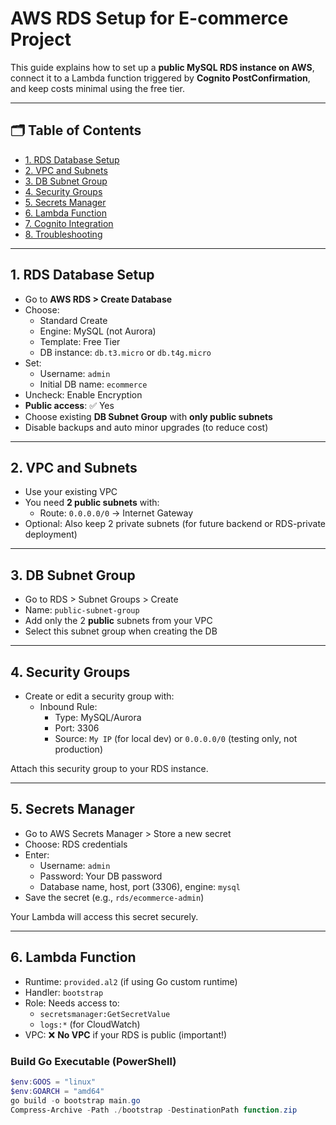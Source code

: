 # AWS RDS Setup for E-commerce Project

This guide explains how to set up a **public MySQL RDS instance on AWS**, connect it to a Lambda function triggered by **Cognito PostConfirmation**, and keep costs minimal using the free tier.

---

## 🗂️ Table of Contents

- [1. RDS Database Setup](#1-rds-database-setup)
- [2. VPC and Subnets](#2-vpc-and-subnets)
- [3. DB Subnet Group](#3-db-subnet-group)
- [4. Security Groups](#4-security-groups)
- [5. Secrets Manager](#5-secrets-manager)
- [6. Lambda Function](#6-lambda-function)
- [7. Cognito Integration](#7-cognito-integration)
- [8. Troubleshooting](#8-troubleshooting)

---

## 1. RDS Database Setup

- Go to **AWS RDS > Create Database**
- Choose:
  - Standard Create
  - Engine: MySQL (not Aurora)
  - Template: Free Tier
  - DB instance: `db.t3.micro` or `db.t4g.micro`
- Set:
  - Username: `admin`
  - Initial DB name: `ecommerce`
- Uncheck: Enable Encryption
- **Public access**: ✅ Yes
- Choose existing **DB Subnet Group** with **only public subnets**
- Disable backups and auto minor upgrades (to reduce cost)

---

## 2. VPC and Subnets

- Use your existing VPC
- You need **2 public subnets** with:
  - Route: `0.0.0.0/0` → Internet Gateway
- Optional: Also keep 2 private subnets (for future backend or RDS-private deployment)

---

## 3. DB Subnet Group

- Go to RDS > Subnet Groups > Create
- Name: `public-subnet-group`
- Add only the 2 **public** subnets from your VPC
- Select this subnet group when creating the DB

---

## 4. Security Groups

- Create or edit a security group with:
  - Inbound Rule:
    - Type: MySQL/Aurora
    - Port: 3306
    - Source: `My IP` (for local dev) or `0.0.0.0/0` (testing only, not production)

Attach this security group to your RDS instance.

---

## 5. Secrets Manager

- Go to AWS Secrets Manager > Store a new secret
- Choose: RDS credentials
- Enter:
  - Username: `admin`
  - Password: Your DB password
  - Database name, host, port (3306), engine: `mysql`
- Save the secret (e.g., `rds/ecommerce-admin`)

Your Lambda will access this secret securely.

---

## 6. Lambda Function

- Runtime: `provided.al2` (if using Go custom runtime)
- Handler: `bootstrap`
- Role: Needs access to:
  - `secretsmanager:GetSecretValue`
  - `logs:*` (for CloudWatch)
- VPC: ❌ **No VPC** if your RDS is public (important!)

### Build Go Executable (PowerShell)

```ps1
$env:GOOS = "linux"
$env:GOARCH = "amd64"
go build -o bootstrap main.go
Compress-Archive -Path ./bootstrap -DestinationPath function.zip
